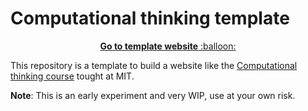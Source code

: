 # Computational thinking template

<p align="center"><a href="https://juliapluto.github.io/computational-thinking-template"> <b>Go to template website</b> :balloon:</a></p>

This repository is a template to build a website like the [Computational thinking course](https://computationalthinking.mit.edu/) tought at MIT.

**Note**: This is an early experiment and very WIP, use at your own risk.
